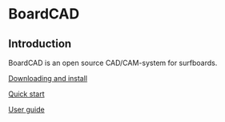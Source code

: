 # BoardCAD

## Introduction
BoardCAD is an open source CAD/CAM-system for
surfboards. 

[Downloading and install](/download-install.md)

[Quick start](/quick_start.md)

[User guide](/user_guide.md)
